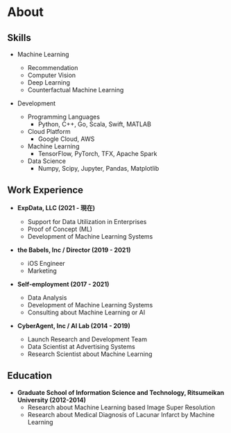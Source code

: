 # About

## Skills

- Machine Learning

  - Recommendation
  - Computer Vision
  - Deep Learning
  - Counterfactual Machine Learning

- Development
  - Programming Languages
    - Python, C++, Go, Scala, Swift, MATLAB
  - Cloud Platform
    - Google Cloud, AWS
  - Machine Learning
    - TensorFlow, PyTorch, TFX, Apache Spark
  - Data Science
    - Numpy, Scipy, Jupyter, Pandas, Matplotlib

## Work Experience

- **ExpData, LLC (2021 - 現在)**

  - Support for Data Utilization in Enterprises
  - Proof of Concept (ML)
  - Development of Machine Learning Systems

* **the Babels, Inc / Director (2019 - 2021)**

  - iOS Engineer
  - Marketing

* **Self-employment (2017 - 2021)**

  - Data Analysis
  - Development of Machine Learning Systems
  - Consulting about Machine Learning or AI

* **CyberAgent, Inc / AI Lab (2014 - 2019)**
  - Launch Research and Development Team
  - Data Scientist at Advertising Systems
  - Research Scientist about Machine Learning

## Education

- **Graduate School of Information Science and Technology, Ritsumeikan University (2012-2014)**
  - Research about Machine Learning based Image Super Resolution
  - Research about Medical Diagnosis of Lacunar Infarct by Machine Learning
